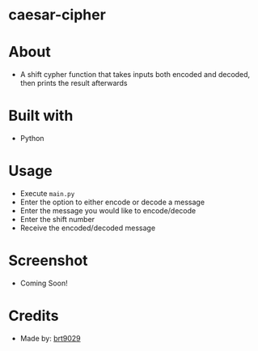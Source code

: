 # caesar-cipher

# About
- A shift cypher function that takes inputs both encoded and decoded, then prints the result afterwards

# Built with
- Python

# Usage
- Execute ```main.py```
- Enter the option to either encode or decode a message
- Enter the message you would like to encode/decode
- Enter the shift number
- Receive the encoded/decoded message

# Screenshot
- Coming Soon!

# Credits
- Made by: [brt9029](www.github.com/brt9029 "GitHub Profile Link")
